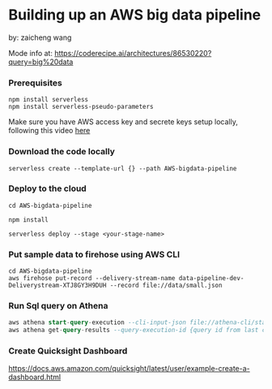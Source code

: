 # Building up an AWS big data pipeline 

by: zaicheng wang

Mode info at: https://coderecipe.ai/architectures/86530220?query=big%20data


### Prerequisites
```  
npm install serverless
npm install serverless-pseudo-parameters
```  
Make sure you have AWS access key and secrete keys setup locally, following this video [here](https://www.youtube.com/watch?v=KngM5bfpttA)

### Download the code locally

```  
serverless create --template-url {} --path AWS-bigdata-pipeline
```

### Deploy to the cloud  

```
cd AWS-bigdata-pipeline

npm install

serverless deploy --stage <your-stage-name>
```

### Put sample data to firehose using AWS CLI
```
cd AWS-bigdata-pipeline
aws firehose put-record --delivery-stream-name data-pipeline-dev-Deliverystream-XTJ8GY3H9DUH --record file://data/small.json

```

### Run Sql query on Athena
```sql
aws athena start-query-execution --cli-input-json file://athena-cli/start-query-execution.json
aws athena get-query-results --query-execution-id {query id from last command}
```

### Create Quicksight Dashboard
https://docs.aws.amazon.com/quicksight/latest/user/example-create-a-dashboard.html